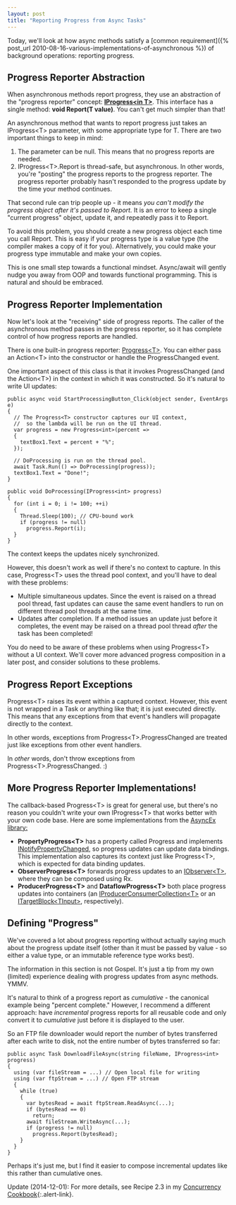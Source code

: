 ```yaml
---
layout: post
title: "Reporting Progress from Async Tasks"
---
```

Today, we'll look at how async methods satisfy a [common requirement]({% post_url 2010-08-16-various-implementations-of-asynchronous %}) of background operations: reporting progress.

## Progress Reporter Abstraction

When asynchronous methods report progress, they use an abstraction of the "progress reporter" concept: [**IProgress\<in T>**](http://msdn.microsoft.com/en-us/library/hh138298(v=VS.110).aspx). This interface has a single method: **void Report(T value)**. You can't get much simpler than that!

An asynchronous method that wants to report progress just takes an IProgress\<T> parameter, with some appropriate type for T. There are two important things to keep in mind:

1. The parameter can be null. This means that no progress reports are needed.
1. IProgress\<T>.Report is thread-safe, but asynchronous. In other words, you're "posting" the progress reports to the progress reporter. The progress reporter probably hasn't responded to the progress update by the time your method continues.

That second rule can trip people up - it means _you can't modify the progress object after it's passed to Report._ It is an error to keep a single "current progress" object, update it, and repeatedly pass it to Report.

To avoid this problem, you should create a new progress object each time you call Report. This is easy if your progress type is a value type (the compiler makes a copy of it for you). Alternatively, you could make your progress type immutable and make your own copies.

<div class="alert alert-info" markdown="1">
<i class="fa fa-hand-o-right fa-2x pull-left"></i>

This is one small step towards a functional mindset. Async/await will gently nudge you away from OOP and towards functional programming. This is natural and should be embraced.
</div>

## Progress Reporter Implementation

Now let's look at the "receiving" side of progress reports. The caller of the asynchronous method passes in the progress reporter, so it has complete control of how progress reports are handled.

There is one built-in progress reporter: [Progress\<T>](http://msdn.microsoft.com/en-us/library/hh193692(v=vs.110).aspx). You can either pass an Action\<T> into the constructor or handle the ProgressChanged event.

One important aspect of this class is that it invokes ProgressChanged (and the Action\<T>) in the context in which it was constructed. So it's natural to write UI updates:

    public async void StartProcessingButton_Click(object sender, EventArgs e)
    {
      // The Progress<T> constructor captures our UI context,
      //  so the lambda will be run on the UI thread.
      var progress = new Progress<int>(percent =>
      {
        textBox1.Text = percent + "%";
      });
    
      // DoProcessing is run on the thread pool.
      await Task.Run(() => DoProcessing(progress));
      textBox1.Text = "Done!";
    }
    
    public void DoProcessing(IProgress<int> progress)
    {
      for (int i = 0; i != 100; ++i)
      {
        Thread.Sleep(100); // CPU-bound work
        if (progress != null)
          progress.Report(i);
      }
    }

The context keeps the updates nicely synchronized.

However, this doesn't work as well if there's no context to capture. In this case, Progress\<T> uses the thread pool context, and you'll have to deal with these problems:

 - Multiple simultaneous updates. Since the event is raised on a thread pool thread, fast updates can cause the same event handlers to run on different thread pool threads at the same time.
 - Updates after completion. If a method issues an update just before it completes, the event may be raised on a thread pool thread _after_ the task has been completed!

You do need to be aware of these problems when using Progress\<T> without a UI context. We'll cover more advanced progress composition in a later post, and consider solutions to these problems.

## Progress Report Exceptions

Progress\<T> raises its event within a captured context. However, this event is not wrapped in a Task or anything like that; it is just executed directly. This means that any exceptions from that event's handlers will propagate directly to the context.

In other words, exceptions from Progress\<T>.ProgressChanged are treated just like exceptions from other event handlers.

In _other_ words, don't throw exceptions from Progress\<T>.ProgressChanged. :)

## More Progress Reporter Implementations!

The callback-based Progress\<T> is great for general use, but there's no reason you couldn't write your own IProgress\<T> that works better with your own code base. Here are some implementations from the [AsyncEx library:](http://nitoasyncex.codeplex.com)

  - **PropertyProgress\<T>** has a property called Progress and implements [INotifyPropertyChanged](http://msdn.microsoft.com/en-us/library/system.componentmodel.inotifypropertychanged.aspx), so progress updates can update data bindings. This implementation also captures its context just like Progress\<T>, which is expected for data binding updates.
  - **ObserverProgress\<T>** forwards progress updates to an [IObserver\<T>](http://msdn.microsoft.com/en-us/library/dd783449.aspx), where they can be composed using Rx.
  - **ProducerProgress\<T>** and **DataflowProgress\<T>** both place progress updates into containers (an [IProducerConsumerCollection\<T>](http://msdn.microsoft.com/en-us/library/dd287147.aspx) or an [ITargetBlock\<TInput>](http://msdn.microsoft.com/en-us/library/hh194833(v=VS.110).aspx), respectively).

## Defining "Progress"

We've covered a lot about progress reporting without actually saying much about the progress update itself (other than it must be passed by value - so either a value type, or an immutable reference type works best).

<div class="alert alert-info" markdown="1">
<i class="fa fa-hand-o-right fa-2x pull-left"></i>

The information in this section is not Gospel. It's just a tip from my own (limited) experience dealing with progress updates from async methods. YMMV.
</div>

It's natural to think of a progress report as _cumulative_ - the canonical example being "percent complete." However, I recommend a different approach: have _incremental_ progress reports for all reusable code and only convert it to _cumulative_ just before it is displayed to the user.

So an FTP file downloader would report the number of bytes transferred after each write to disk, not the entire number of bytes transferred so far:

    public async Task DownloadFileAsync(string fileName, IProgress<int> progress)
    {
      using (var fileStream = ...) // Open local file for writing
      using (var ftpStream = ...) // Open FTP stream
      {
        while (true)
        {
          var bytesRead = await ftpStream.ReadAsync(...);
          if (bytesRead == 0)
            return;
          await fileStream.WriteAsync(...);
          if (progress != null)
            progress.Report(bytesRead);
        }
      }
    }

Perhaps it's just me, but I find it easier to compose incremental updates like this rather than cumulative ones.

<div class="alert alert-info" markdown="1">
<i class="fa fa-hand-o-right fa-2x pull-left"></i>

Update (2014-12-01): For more details, see Recipe 2.3 in my [Concurrency Cookbook](http://tinyurl.com/ConcurrencyCookbook){:.alert-link}.
</div>
